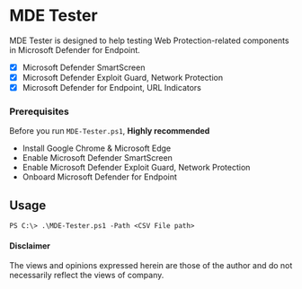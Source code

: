 # MDE Tester
MDE Tester is designed to help testing Web Protection-related components in Microsoft Defender for Endpoint. 
- [x] Microsoft Defender SmartScreen
- [x] Microsoft Defender Exploit Guard, Network Protection
- [x] Microsoft Defender for Endpoint, URL Indicators

### Prerequisites
Before you run `MDE-Tester.ps1`, **Highly recommended**
- Install Google Chrome & Microsoft Edge
- Enable Microsoft Defender SmartScreen
- Enable Microsoft Defender Exploit Guard, Network Protection
- Onboard Microsoft Defender for Endpoint 


## Usage
```
PS C:\> .\MDE-Tester.ps1 -Path <CSV File path>
```

#### Disclaimer
The views and opinions expressed herein are those of the author and do not necessarily reflect the views of company.
